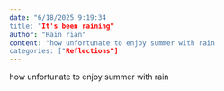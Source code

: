 ```yaml
---
date: "6/18/2025 9:19:34
title: "It's been raining"
author: "Rain rian"
content: "how unfortunate to enjoy summer with rain
categories: ["Reflections"]
---
```


how unfortunate to enjoy summer with rain

